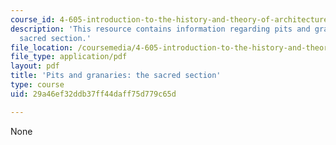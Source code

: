 ```yaml
---
course_id: 4-605-introduction-to-the-history-and-theory-of-architecture-spring-2012
description: 'This resource contains information regarding pits and granaries: the
  sacred section.'
file_location: /coursemedia/4-605-introduction-to-the-history-and-theory-of-architecture-spring-2012/29a46ef32ddb37ff44daff75d779c65d_MIT4_605S12_lec06.pdf
file_type: application/pdf
layout: pdf
title: 'Pits and granaries: the sacred section'
type: course
uid: 29a46ef32ddb37ff44daff75d779c65d

---
```

None